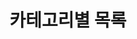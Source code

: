 ---
title: "카테고리별 목록"
layout: categories
permalink: /categories/
author_profile: true
sidebar:
  nav: "docs"
---